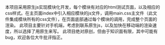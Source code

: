 本项目采用原生js实现模块化开发，每个模块有对应的html测试页面，以及相应的css样式。在主页面index中引入相应模块的js文件，调用main.css主文件（此文件集成模块所有的css文件），在页面底部通过每个模块的调用，完成整个页面的渲染。
此项目主要针对手机端，考虑到联系原生js，以及加快在移动端的渲染速度，所以选择了用原生来写。
此项目绝对原创，但由于知识面有限，其中可能有bug，欢迎各位大牛批评指正。
